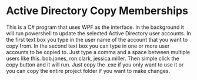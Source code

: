 # Active Directory Copy Memberships
This is a C# program that uses WPF as the interface. In the background it will run powershell to update the selected Active Directory user accounts. In the first text box you type in the user name of the account that you want to copy from. In the second text box you can type in one or more user accounts to be copied to. Just type a comma and a space between multiple users like this. bob.jones, ron.clark, jessica.miller. Then simple click the copy button and it will run. Just copy the .exe if you only want to use it or you can copy the entire project folder if you want to make changes.
